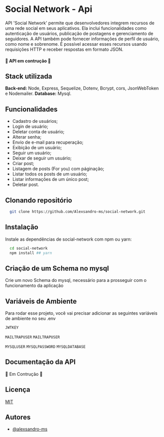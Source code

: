 # Social Network - Api

API 'Social Network' permite que desenvolvedores integrem recursos de uma rede social em seus aplicativos. Ela inclui funcionalidades como autenticação de usuários, publicação de postagens e gerenciamento de seguidores. A API também pode fornecer informações de perfil de usuário, como nome e sobrenome. É possível acessar esses recursos usando requisições HTTP e receber respostas em formato JSON.

#### 🚧 API em contrução 🚧

## Stack utilizada

**Back-end:** Node, Express, Sequelize, Dotenv, Bcrypt, cors, JsonWebToken e Nodemailer.
**Database:** Mysql.

## Funcionalidades

- Cadastro de usuários;
- Login de usuário;
- Deletar conta de usuário;
- Alterar senha;
- Envio de e-mail para recuperação;
- Exibição de um usuário;
- Seguir um usuário;
- Deixar de seguir um usuário;
- Criar post;
- Listagem de posts (For you) com páginação;
- Listar todos os posts de um usuário;
- Listar informações de um único post;
- Deletar post.

## Clonando repositório

```bash
  git clone https://github.com/Alexsandro-ms/social-network.git
```

## Instalação

Instale as dependências de social-network com npm ou yarn:

```bash
  cd social-network
  npm install ## yarn
```

## Criação de um Schema no mysql

Crie um novo Schema do mysql, necessário para a prosseguir com o funcionamento da aplicação

## Variáveis de Ambiente

Para rodar esse projeto, você vai precisar adicionar as seguintes variáveis de ambiente no seu .env

`JWTKEY`

`MAILTRAPUSER` `MAILTRAPUSER`

`MYSQLUSER` `MYSQLPASSWORD` `MYSQLDATABASE`

## Documentação da API

🚧 Em Contrução 🚧

## Licença

[MIT](https://choosealicense.com/licenses/mit/)

## Autores

- [@alexsandro-ms](https://www.github.com/alexsandro-ms)
